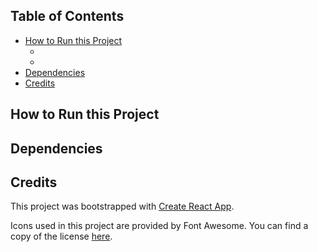 ## Table of Contents

- [How to Run this Project](#how-to-run-this-project)
  - []()
  - []()
- [Dependencies](#dependencies)
- [Credits](#credits)

## How to Run this Project

## Dependencies

## Credits
This project was bootstrapped with [Create React App](https://github.com/facebookincubator/create-react-app).

Icons used in this project are provided by Font Awesome. You can find a copy of the license [here](https://fontawesome.com/license). 
